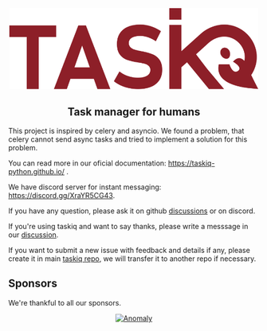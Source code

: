 <div align="center">

<img src="https://raw.githubusercontent.com/taskiq-python/taskiq/master/imgs/logo.svg" width="500">

<h2>Task manager for humans</h2>

</div>

This project is inspired by celery and asyncio. We found a problem, that celery cannot send async tasks and tried to implement a solution for this problem.

You can read more in our oficial documentation: https://taskiq-python.github.io/ .

We have discord server for instant messaging: https://discord.gg/XraYR5CG43.

If you have any question, please ask it on github [discussions](https://github.com/orgs/taskiq-python/discussions/categories/q-a) or on discord.

If you're using taskiq and want to say thanks, please write a messsage in our [discussion](https://github.com/orgs/taskiq-python/discussions/69).

If you want to submit a new issue with feedback and details if any, please create it in main [taskiq repo](https://github.com/taskiq-python/taskiq), we will transfer it to another repo if necessary.

## Sponsors

We're thankful to all our sponsors.

<div align="center">

<!-- sponsors --><a href="https://github.com/anomaly"><img src="https://github.com/anomaly.png" width="60px" alt="Anomaly" /></a><!-- sponsors -->

<div>
